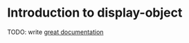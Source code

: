 # Introduction to display-object

TODO: write [great documentation](http://jacobian.org/writing/great-documentation/what-to-write/)
